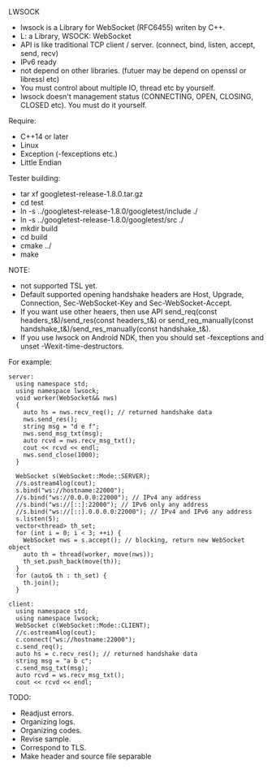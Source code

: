 LWSOCK
* lwsock is a Library for WebSocket (RFC6455) writen by C++.
* L: a Library, WSOCK: WebSocket
* API is like traditional TCP client / server. (connect, bind, listen, accept, send, recv)
* IPv6 ready
* not depend on other libraries. (futuer may be depend on openssl or libressl etc)
* You must control about multiple IO, thread etc by yourself.
* lwsock doesn't management status (CONNECTING, OPEN, CLOSING, CLOSED etc). You must do it yourself.

Require:
* C++14 or later
* Linux
* Exception (-fexceptions etc.)
* Little Endian

Tester building:
* tar xf googletest-release-1.8.0.tar.gz
* cd test
* ln -s ../googletest-release-1.8.0/googletest/include ./
* ln -s ../googletest-release-1.8.0/googletest/src ./
* mkdir build
* cd build
* cmake ../
* make

NOTE:
* not supported TSL yet.
* Default supported opening handshake headers are Host, Upgrade, Connection, Sec-WebSocket-Key and Sec-WebSocket-Accept.
* If you want use other heaers, then use API send_req(const headers_t&)/send_res(const headers_t&) or send_req_manually(const handshake_t&)/send_res_manually(const handshake_t&).
* If you use lwsock on Android NDK, then you should set -fexceptions and unset -Wexit-time-destructors.

For example:
```
server:
  using namespace std;
  using namespace lwsock;
  void worker(WebSocket&& nws)
  {
    auto hs = nws.recv_req(); // returned handshake data
    nws.send_res();
    string msg = "d e f";
    nws.send_msg_txt(msg);
    auto rcvd = nws.recv_msg_txt();
    cout << rcvd << endl;
    nws.send_close(1000);
  }

  WebSocket s(WebSocket::Mode::SERVER);
  //s.ostream4log(cout);
  s.bind("ws://hostname:22000");
  //s.bind("ws://0.0.0.0:22000"); // IPv4 any address
  //s.bind("ws://[::]:22000"); // IPv6 only any address
  //s.bind("ws://[::].0.0.0.0:22000"); // IPv4 and IPv6 any address
  s.listen(5);
  vector<thread> th_set;
  for (int i = 0; i < 3; ++i) {
    WebSocket nws = s.accept(); // blocking, return new WebSocket object
    auto th = thread(worker, move(nws));
    th_set.push_back(move(th));
  }
  for (auto& th : th_set) {
    th.join();
  }

client:
  using namespace std;
  using namespace lwsock;
  WebSocket c(WebSocket::Mode::CLIENT);
  //c.ostream4log(cout);
  c.connect("ws://hostname:22000");
  c.send_req();
  auto hs = c.recv_res(); // returned handshake data
  string msg = "a b c";
  c.send_msg_txt(msg);
  auto rcvd = ws.recv_msg_txt();
  cout << rcvd << endl;

```

TODO:
* Readjust errors.
* Organizing logs.
* Organizing codes.
* Revise sample.
* Correspond to TLS.
* Make header and source file separable
